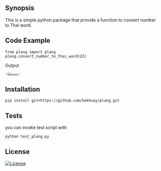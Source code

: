 ## Synopsis

This is a simple python package that provide a function to convert number to Thai word.

## Code Example

```
from plang import plang
plang.convert_number_to_thai_word(22)
```
Output
```
'ยี่สิบสอง'
```

## Installation

```
pip install git+https://github.com/kekhuay/plang.git
```

## Tests

you can invoke test script with
```
python test_plang.py
```

## License

[![License](https://img.shields.io/badge/license-MIT-blue.svg?style=flat)](https://github.com/rkcosmos/deepcut/blob/master/LICENSE)
